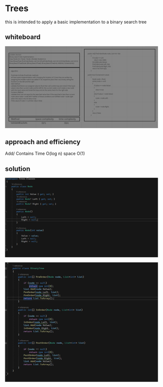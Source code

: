 # Trees

this is intended to apply a basic implementation to a binary search tree

## whiteboard

![](1.png)

## approach and efficiency
Add/ Contains
Time O(log n)
space O(1)

## solution

![](2.png)

![](3.png)
